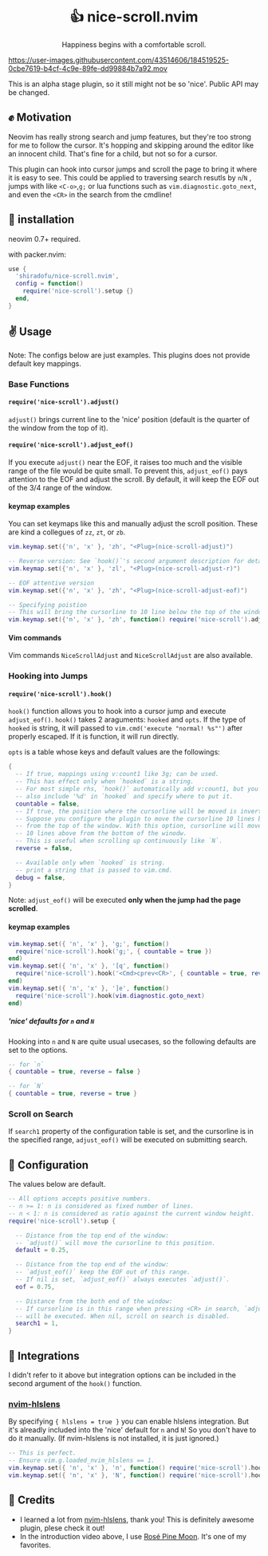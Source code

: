 <p align="center">
  <h1 align="center">👍 nice-scroll.nvim</h1>
</p>

<p align="center">
  Happiness begins with a comfortable scroll.
</p>

https://user-images.githubusercontent.com/43514606/184519525-0cbe7619-b4cf-4c9e-89fe-dd99884b7a92.mov

This is an alpha stage plugin, so it still might not be so 'nice'. Public API
may be changed.

## ✊ Motivation

Neovim has really strong search and jump features, but they're too strong for me
to follow the cursor. It's hopping and skipping around the editor like an
innocent child. That's fine for a child, but not so for a cursor.

This plugin can hook into cursor jumps and scroll the page to bring it where it
is easy to see. This could be applied to traversing search resutls by `n`/`N` ,
jumps with like `<C-o>`,`g;` or lua functions such as
`vim.diagnostic.goto_next`, and even the `<CR>` in the search from the cmdline!

## 👋 installation

neovim 0.7+ required.

with packer.nvim:

```lua
use {
  'shiradofu/nice-scroll.nvim',
  config = function()
    require('nice-scroll').setup {}
  end,
}
```

## ✌️ Usage

Note: The configs below are just examples. This plugins does not provide default
key mappings.

### Base Functions

#### `require('nice-scroll').adjust()`

`adjust()` brings current line to the 'nice' position (default is the quarter of
the window from the top of it).

#### `require('nice-scroll').adjust_eof()`

If you execute `adjust()` near the EOF, it raises too much and the visible range
of the file would be quite small. To prevent this, `adjust_eof()` pays attention
to the EOF and adjust the scroll. By default, it will keep the EOF out of the
3/4 range of the window.

#### keymap examples

You can set keymaps like this and manually adjust the scroll position. These are
kind a collegues of `zz`, `zt`, or `zb`.

```lua
vim.keymap.set({'n', 'x' }, 'zh', "<Plug>(nice-scroll-adjust)")

-- Reverse version: See `hook()`'s second argument description for details.
vim.keymap.set({'n', 'x' }, 'zl', "<Plug>(nice-scroll-adjust-r)")

-- EOF attentive version
vim.keymap.set({'n', 'x' }, 'zh', "<Plug>(nice-scroll-adjust-eof)")

-- Specifying poistion
-- This will bring the cursorline to 10 line below the top of the window
vim.keymap.set({'n', 'x' }, 'zh', function() require('nice-scroll').adjust(10) end)
```

#### Vim commands

Vim commands `NiceScrollAdjust` and `NiceScrollAdjust` are also available.

### Hooking into Jumps

#### `require('nice-scroll').hook()`

`hook()` function allows you to hook into a cursor jump and execute
`adjust_eof()`. `hook()` takes 2 araguments: `hooked` and `opts`. If the type of
`hooked` is string, it will passed to `vim.cmd('execute "normal! %s"')` after
properly escaped. If it is function, it will run directly.

`opts` is a table whose keys and default values are the followings:

```lua
{
  -- If true, mappings using v:count1 like 3g; can be used.
  -- This has effect only when `hooked` is a string.
  -- For most simple rhs, `hook()` automatically add v:count1, but you can
  -- also include '%d' in `hooked` and specify where to put it.
  countable = false,
  -- If true, the position where the cursorline will be moved is inverted.
  -- Suppose you configure the plugin to move the cursorline 10 lines below
  -- from the top of the window. With this option, cursorline will moved to
  -- 10 lines above from the bottom of the winodw.
  -- This is useful when scrolling up continuously like `N`.
  reverse = false,

  -- Available only when `hooked` is string.
  -- print a string that is passed to vim.cmd.
  debug = false,
}
```

Note: `adjust_eof()` will be executed **only when the jump had the page
scrolled**.

#### keymap examples

```lua
vim.keymap.set({ 'n', 'x' }, 'g;', function()
  require('nice-scroll').hook('g;', { countable = true })
end)
vim.keymap.set({ 'n', 'x' }, '[q', function()
  require('nice-scroll').hook('<Cmd>cprev<CR>', { countable = true, reverse = true })
end)
vim.keymap.set({ 'n', 'x' }, ']e', function()
  require('nice-scroll').hook(vim.diagnostic.goto_next)
end)
```

##### 'nice' defaults for `n` and `N`

Hooking into `n` and `N` are quite usual usecases, so the following defaults are
set to the options.

```lua
-- for `n`
{ countable = true, reverse = false }

-- for `N`
{ countable = true, reverse = true }
```

### Scroll on Search

If `search1` property of the configuration table is set, and the cursorline is
in the specified range, `adjust_eof()` will be executed on submitting search.

## 💪 Configuration

The values below are default.

```lua
-- All options accepts positive numbers.
-- n >= 1: n is considered as fixed number of lines.
-- n < 1: n is considered as ratio against the current window height.
require('nice-scroll').setup {

  -- Distance from the top end of the window:
  -- `adjust()` will move the cursorline to this position.
  default = 0.25,

  -- Distance from the top end of the window:
  -- `adjust_eof()` keep the EOF out of this range.
  -- If nil is set, `adjust_eof()` always executes `adjust()`.
  eof = 0.75,

  -- Distance from the both end of the window:
  -- If cursorline is in this range when pressing <CR> in search, `adjust_eof()`
  -- will be executed. When nil, scroll on search is disabled.
  search1 = 1,
}
```

## 🤝 Integrations

I didn't refer to it above but integration options can be included in the second
argument of the `hook()` function.

### [nvim-hlslens](https://github.com/kevinhwang91/nvim-hlslens/)

By specifying `{ hlslens = true }` you can enable hlslens integration. But it's
alreadly included into the 'nice' default for `n` and `N`! So you don't have to
do it manually. (If nvim-hlslens is not installed, it is just ignored.)

```lua
-- This is perfect.
-- Ensure vim.g.loaded_nvim_hlslens == 1.
vim.keymap.set({ 'n', 'x' }, 'n', function() require('nice-scroll').hook('n') end)
vim.keymap.set({ 'n', 'x' }, 'N', function() require('nice-scroll').hook('N') end)
```

## 🙏 Credits

- I learned a lot from
  [nvim-hlslens](https://github.com/kevinhwang91/nvim-hlslens/), thank you! This
  is definitely awesome plugin, plese check it out!
- In the introduction video above, I use
  [Rosé Pine Moon](https://github.com/rose-pine/neovim). It's one of my
  favorites.
